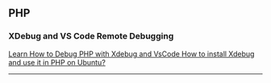 ## PHP
### XDebug and VS Code Remote Debugging
[ Learn How to Debug PHP with Xdebug and VsCode ](https://www.cloudways.com/blog/php-debug/)
[How to install Xdebug and use it in PHP on Ubuntu?](https://linuxhint.com/install-xdebug-and-use-in-php-ubuntu/)

---
